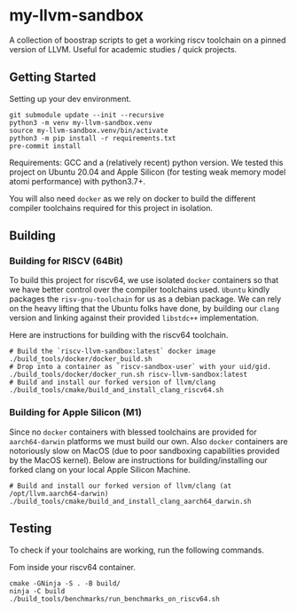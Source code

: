 # my-llvm-sandbox

A collection of boostrap scripts to get a working riscv toolchain on a pinned version 
of LLVM. Useful for academic studies / quick projects.

## Getting Started

Setting up your dev environment.

```shell
git submodule update --init --recursive
python3 -m venv my-llvm-sandbox.venv
source my-llvm-sandbox.venv/bin/activate
python3 -m pip install -r requirements.txt
pre-commit install
```

Requirements: GCC and a (relatively recent) python version. We tested this
project on Ubuntu 20.04 and Apple Silicon (for testing weak memory model atomi
performance) with python3.7+.

You will also need `docker` as we rely on docker to build the different compiler
toolchains required for this project in isolation.

## Building

### Building for RISCV (64Bit)

To build this project for riscv64, we use isolated `docker` containers so that
we have better control over the compiler toolchains used. `Ubuntu` kindly packages
the `risv-gnu-toolchain` for us as a debian package. We can rely on the heavy lifting
that the Ubuntu folks have done, by building our `clang` version and linking against
their provided `libstdc++` implementation.

Here are instructions for building with the riscv64 toolchain.

```shell
# Build the `riscv-llvm-sandbox:latest` docker image
./build_tools/docker/docker_build.sh
# Drop into a container as `riscv-sandbox-user` with your uid/gid.
./build_tools/docker/docker_run.sh riscv-llvm-sandbox:latest
# Build and install our forked version of llvm/clang
./build_tools/cmake/build_and_install_clang_riscv64.sh
```

### Building for Apple Silicon (M1)

Since no `docker` containers with blessed toolchains are provided for
`aarch64-darwin` platforms we must build our own. Also `docker` containers are
notoriously slow on MacOS (due to poor sandboxing capabilities provided by the
MacOS kernel). Below are instructions for building/installing our forked clang
on your local Apple Silicon Machine.

```shell
# Build and install our forked version of llvm/clang (at /opt/llvm.aarch64-darwin)
./build_tools/cmake/build_and_install_clang_aarch64_darwin.sh
```

## Testing

To check if your toolchains are working, run the following commands.

Fom inside your riscv64 container.

```shell
cmake -GNinja -S . -B build/
ninja -C build
./build_tools/benchmarks/run_benchmarks_on_riscv64.sh
```
